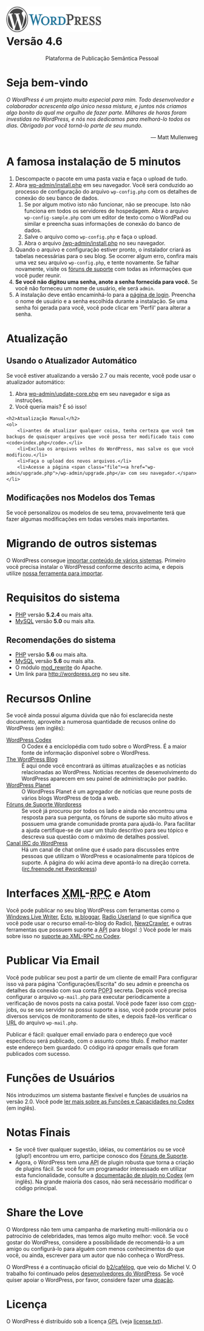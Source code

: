 <!DOCTYPE html PUBLIC "-//W3C//DTD XHTML 1.0 Strict//EN" "http://www.w3.org/TR/xhtml1/DTD/xhtml1-strict.dtd">
<html xmlns="http://www.w3.org/1999/xhtml">
<head>
	<meta http-equiv="Content-Type" content="text/html; charset=utf-8" />
	<title>WordPress #8250; LeiaMe</title>
	<link rel="stylesheet" href="wp-admin/css/install.css?ver=20100228" type="text/css" />
</head>
<body>
<h1 id="logo">
	<a href="http://wordpress.org/"><img alt="WordPress" src="wp-admin/images/wordpress-logo.png" width="250" height="68" /></a>
	<br /> Versão 4.6
</h1>
<p style="text-align: center">Plataforma de Publicação Semântica Pessoal</p>

<h1>Seja bem-vindo</h1>
<p><em>O WordPress é um projeto muito especial para mim. Todo desenvolvedor e colaborador acrescenta algo único nessa mistura, e juntos nós criamos algo bonito do qual me orgulho de fazer parte. Milhares de horas foram investidas no WordPress, e nós nos dedicamos para melhorá-lo todos os dias. Obrigado por você torná-lo parte de seu mundo.</em></p>
<p style="text-align: right">&#8212; Matt Mullenweg</p>

<h1>A famosa instalação de 5 minutos</h1>
<ol>
	<li>Descompacte o pacote em uma pasta vazia e faça o upload de tudo.</li>
	<li>Abra <span class="file"><a href="wp-admin/install.php">wp-admin/install.php</a></span> em seu navegador. Você será conduzido ao processo de configuração do arquivo <code>wp-config.php</code> com os detalhes de conexão do seu banco de dados.
      <ol>
	        <li>Se por algum motivo isto não funcionar, não se preocupe. Isto não funciona em todos os servidores de hospedagem. Abra o arquivo <code>wp-config-sample.php</code> com um editor de texto como o WordPad ou similar e preencha suas informações de conexão do banco de dados.</li>
	        <li>Salve o arquivo como <code>wp-config.php</code> e faça o upload.</li>
	        <li>Abra o arquivo <span class="file"><a href="wp-admin/install.php">/wp-admin/install.php</a></span> no seu navegador.</li>
	    </ol>
	</li>
	<li>Quando o arquivo e configuração estiver pronto, o instalador criará as tabelas necessárias para o seu blog. Se ocorrer algum erro, confira mais uma vez seu arquivo <code>wp-config.php</code>, e tente novamente. Se  falhar novamente, visite os <a href="http://wordpress.org/support/">fóruns de suporte</a> com todas as informações que você puder reunir.</li>
	<li><strong>Se você não digitou uma senha, anote a senha fornecida para você.</strong> Se você não forneceu um nome de usuário, ele será <code>admin</code>.</li>
	<li>A instalação deve então encaminhá-lo para a <a href="wp-login.php">página de login</a>. Preencha o nome de usuário e a senha escolhida durante a instalação. Se uma senha foi gerada para você, você pode clicar em 'Perfil' para alterar a senha.</li>
</ol>

<h1>Atualização</h1>
<h2>Usando o Atualizador Automático</h2>
<p>Se você estiver atualizando a versão 2.7 ou mais recente, você pode usar o atualizador automático:</p>
    <ol>
	    <li>Abra <span class="file"><a href="wp-admin/update-core.php">wp-admin/update-core.php</a></span> em seu navegador e siga as instruções.</li>
	    <li>Você queria mais? É só isso!</li>
	</ol>

	<h2>Atualização Manual</h2>
	<ol>
	    <li>antes de atualizar qualquer coisa, tenha certeza que você tem backups de quaisquer arquivos que você possa ter modificado tais como <code>index.php</code>.</li>
	    <li>Exclua os arquivos velhos do WordPress, mas salve os que você modificou.</li>
	    <li>Faça o upload dos novos arquivos.</li>
	    <li>Acesse a página <span class="file"><a href="wp-admin/upgrade.php">/wp-admin/upgrade.php</a> com seu navegador.</span></li>
</ol>

<h2>Modificações nos Modelos dos Temas</h2>
<p>Se você personalizou os modelos de seu tema, provavelmente terá que fazer algumas modificações em todas versões mais importantes. </p>

<h1>Migrando de outros sistemas</h1>
<p>O WordPress consegue <a href="http://codex.wordpress.org/pt-br:Importando_conte%C3%BAdo">importar conteúdo de vários sistemas</a>. Primeiro você precisa instalar o WordPressd conforme descrito acima, e depois utilize <a href="wp-admin/import.php" title="Importar para o WordPress">nossa ferramenta para importar</a>.</p>

<h1>Requisitos do sistema</h1>
<ul>
	<li><a href="http://php.net/">PHP</a> versão <strong>5.2.4</strong> ou mais alta.</li>
	<li><a href="http://www.mysql.com/">MySQL</a> versão <strong>5.0</strong> ou mais alta.</li>
</ul>

<h2>Recomendações do sistema</h2>
<ul>
	<li><a href="https://secure.php.net/">PHP</a> versão <strong>5.6</strong> ou mais alta.</li>
	<li><a href="https://www.mysql.com/">MySQL</a> versão <strong>5.6</strong> ou mais alta.</li>
	<li>O módulo <a href="http://httpd.apache.org/docs/2.2/mod/mod_rewrite.html">mod_rewrite</a> do Apache.</li>
	<li>Um link para <a href="http://wordpress.org/">http://wordpress.org</a> no seu site.</li>
</ul>

<h1>Recursos Online</h1>
<p>Se você ainda possui alguma dúvida que não foi esclarecida neste documento, aproveite a numerosa quantidade de recusos online do WordPress (em inglês):</p>
<dl>
	<dt><a href="http://codex.wordpress.org/">WordPress Codex</a></dt>
		<dd>O Codex é a enciclopédia com tudo sobre o WordPress. É a maior fonte de informação disponível sobre o WordPress.</dd>
	    <dt><a href="http://wordpress.org/news/">The WordPress Blog</a></dt>
		<dd>É aqui onde você encontrará as últimas atualizações e as notícias relacionadas ao WordPress. Notícias recentes de desenvolvimento do WordPress aparecem em seu painel de administração por padrão.</dd>
	    <dt><a href="http://planet.wordpress.org/">WordPress Planet</a></dt>
		<dd>O WordPress Planet é um agregador de notícias que reune posts de vários blogs WordPress de toda a web.</dd>
	    <dt><a href="http://wordpress.org/support/">Fóruns de Suporte Wordpress </a></dt>
		<dd>Se você já procurou por todos os lado e ainda não encontrou uma resposta para sua pergunta, os fóruns de suporte são muito ativos e possuem uma grande comunidade pronta para ajudá-lo. Para facilitar a ajuda certifique-se de usar um título descritivo para seu tópico e descreva sua questão com o máximo de detalhes possível.</dd>
	    <dt><a href="http://codex.wordpress.org/IRC">Canal <abbr title="Internet Relay Chat">IRC</abbr> do WordPress </a></dt>
		<dd>Há um canal de chat online que é usado para discussões entre pessoas que utilizam o WordPress e ocasionalmente para tópicos de suporte. A página do wiki acima deve apontá-lo na direção correta. (<a href="irc://irc.freenode.net/wordpress">irc.freenode.net #wordpress</a>)</dd>
</dl>

<h1>Interfaces <abbr title="eXtensible Markup Language">XML</abbr>-<abbr title="Remote Procedure Call">RPC</abbr> e Atom</h1>
<p>Você pode publicar no seu blog WordPress com ferramentas como o <a href="http://download.live.com/writer">Windows Live Writer</a>, <a href="http://illuminex.com/ecto/">Ecto</a>, <a href="http://bloggar.com/">w.bloggar</a>, <a href="http://radio.userland.com">Radio Userland</a> (o que significa que você pode usar o recurso email-to-blog do Radio), <a href="http://www.newzcrawler.com/">NewzCrawler</a>, e outras ferramentas que possuem suporte a <abbr title="application programming interface">API</abbr> para blogs! :) Você pode ler mais sobre isso no <a href="http://codex.wordpress.org/XML-RPC_Support">suporte ao <abbr>XML</abbr>-<abbr>RPC</abbr> no Codex</a>.</p>

<h1>Publicar Via Email</h1>
<p>Você pode publicar seu post a partir de um cliente de email! Para configurar isso vá para página 'Configurações/Escrita&quot; do seu admin e preencha os detalhes da conexão com sua conta <abbr title="Post Office Protocol version 3">POP3</abbr> secreta. Depois você precisa configurar o arquivo <code>wp-mail.php</code> para executar periodicamente a verificação de novos posts na caixa postal. Você pode fazer isso com <a href="http://en.wikipedia.org/wiki/Cron">cron</a>-jobs, ou se seu servidor na possui suporte a isso, você pode procurar pelos diversos serviços de monitoramento de sites, e depois fazê-los verificar o <abbr title="Uniform Resource Locator">URL</abbr> do arquivo <code>wp-mail.php</code>.</p>
<p>Publicar é fácil: qualquer email enviado para o endereço que você especificou será publicado, com o assunto como título. É melhor manter este endereço bem guardado. O código irá <em>apagar</em> emails que foram publicados com sucesso.</p>

<h1>Funções de Usuários</h1>
<p>Nós introduzimos um sistema bastante flexível e funções de usuários na versão 2.0. Você pode <a href="http://codex.wordpress.org/Roles_and_Capabilities">ler mais sobre as Funções e Capacidades no Codex</a> (em inglês).</p>

<h1>Notas Finais</h1>
<ul>
	<li>Se você tiver qualquer sugestão, idéias, ou comentários ou se você (glup!) encontrou um erro, participe conosco dos <a href="http://br.forums.wordpress.org/">Fóruns de Suporte</a>.</li>
	<li>Agora, o WordPress tem uma <abbr title="application programming interface">API</abbr> de plugin robusta que torna a criação de plugins fácil. Se você for um programador interessado em utilizar esta funcionalidade, consulte a <a href="http://codex.wordpress.org/Plugin_API" title="WordPress plugin API">documentação de plugin no Codex</a> (em inglês). Na grande maioria dos casos, não será necessário modificar o código principal.</li>
</ul>


<h1>Share the Love</h1>
<p>O Wordpress não tem uma campanha de marketing multi-milionária ou o patrocínio de celebridades, mas temos algo muito melhor: você. Se você gostar do WordPress, considere a possibilidade de recomendá-lo a um amigo ou configurá-lo para alguém com menos conhecimentos do que você, ou ainda, escrever para um autor que não conheça o WordPress.</p>

<p>O WordPress é a continuação oficial do <a href="http://cafelog.com/">b2/cafélog</a>, que veio do Michel V. O trabalho foi continuado pelos <a href="http://wordpress.org/about/">desenvolvedores do WordPress</a>. Se você quiser apoiar o WordPress, por favor, considere fazer uma <a href="http://wordpress.org/donate/" title="Donate to WordPress">doação</a>.</p>

<h1>Licença</h1>
<p>O WordPress é distribuído sob a licença <abbr title="GNU General Public License">GPL</abbr> (veja <a href="license.txt">license.txt</a>).</p>

</body>
</html>